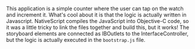This application is a simple counter where the user can tap on the watch and increment it. What's cool about it is that the logic is actually written in Javascript. NativeScript compiles the JavaScript into Objective-C code, so it was a little tricky to link the files together and build this, but it works! The storyboard elements are connected as IBOutlets to the InterfaceController, but the logic is actually executed in the ```bootstrap.js``` file.
